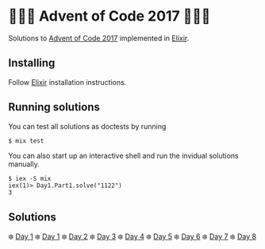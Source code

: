 # 🎄🎄🎄 Advent of Code 2017 🎄🎄🎄  

Solutions to [Advent of Code 2017](https://adventofcode.com/) implemented in [Elixir](https://elixir-lang.github.io/).

## Installing

Follow [Elixir](https://elixir-lang.github.io/install.html) installation instructions.

## Running solutions

You can test all solutions as doctests by running 

```bash
$ mix test
```

You can also start up an interactive shell and run the invidual solutions manually.

```
$ iex -S mix
iex(1)> Day1.Part1.solve("1122")
3
```

## Solutions

❄️ [Day 1](lib/day1.ex)
❄️ [Day 1](lib/day1.ex)
❄️ [Day 2](lib/day2.ex)
❄️ [Day 3](lib/day3.ex)
❄️ [Day 4](lib/day4.ex)
❄️ [Day 5](lib/day5.ex)
❄️ [Day 6](lib/day6.ex)
❄️ [Day 7](lib/day7.ex)
❄️ [Day 8](lib/day8.ex)
